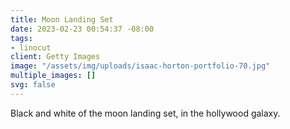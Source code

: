 ```yaml
---
title: Moon Landing Set
date: 2023-02-23 00:54:37 -08:00
tags:
- linocut
client: Getty Images
image: "/assets/img/uploads/isaac-horton-portfolio-70.jpg"
multiple_images: []
svg: false
---
```


Black and white of the moon landing set, in the hollywood galaxy.